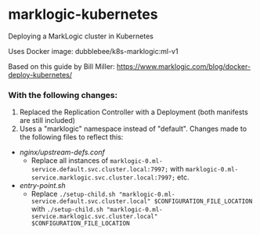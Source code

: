 # marklogic-kubernetes
Deploying a MarkLogic cluster in Kubernetes

Uses Docker image: dubblebee/k8s-marklogic:ml-v1

Based on this guide by Bill Miller: https://www.marklogic.com/blog/docker-deploy-kubernetes/ 

### With the following changes:
1. Replaced the Replication Controller with a Deployment (both manifests are still included)
2. Uses a "marklogic" namespace instead of "default". Changes made to the following files to reflect this:
  * _nginx/upstream-defs.conf_
    - Replace all instances of `marklogic-0.ml-service.default.svc.cluster.local:7997;` with `marklogic-0.ml-service.marklogic.svc.cluster.local:7997;` etc.
  * _entry-point.sh_
    - Replace `./setup-child.sh "marklogic-0.ml-service.default.svc.cluster.local" $CONFIGURATION_FILE_LOCATION` with `./setup-child.sh "marklogic-0.ml-service.marklogic.svc.cluster.local" $CONFIGURATION_FILE_LOCATION`
